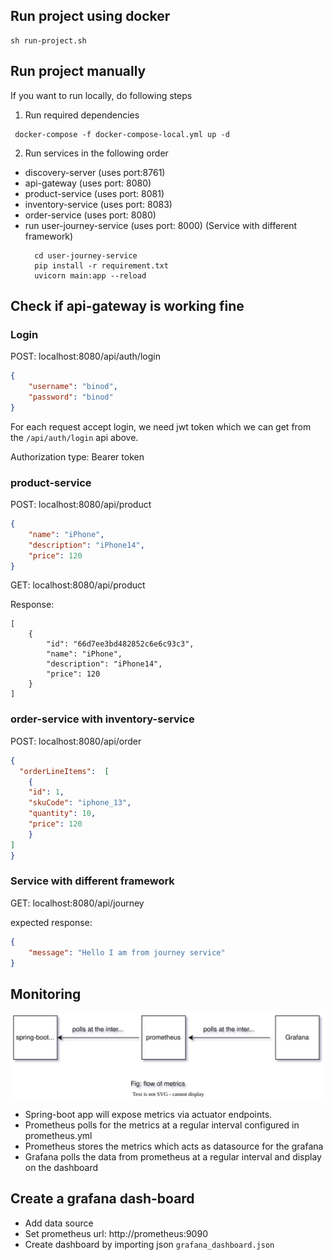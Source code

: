 ## Run project using docker
```commandline
sh run-project.sh
```

## Run project manually
If you want to run locally, do following steps
1. Run required dependencies
```commandline
 docker-compose -f docker-compose-local.yml up -d
```
2. Run services in the following order
- discovery-server (uses port:8761)
- api-gateway (uses port: 8080)
- product-service (uses port: 8081)
- inventory-service (uses port: 8083)
- order-service (uses port: 8080)
- run user-journey-service (uses port: 8000) (Service with different framework)
  ```agsl
    cd user-journey-service
    pip install -r requirement.txt
    uvicorn main:app --reload
    ```

## Check if api-gateway is working fine

### Login
POST: localhost:8080/api/auth/login
```json
{
    "username": "binod",
    "password": "binod"
}
```
For each request accept login, we need jwt token which we can get from the `/api/auth/login` api above.

Authorization type: Bearer token

### product-service
POST: localhost:8080/api/product

```json
{
    "name": "iPhone",
    "description": "iPhone14",
    "price": 120
}
```

GET: localhost:8080/api/product

Response:
```agsl
[
    {
        "id": "66d7ee3bd482852c6e6c93c3",
        "name": "iPhone",
        "description": "iPhone14",
        "price": 120
    }
]
```

### order-service with inventory-service

POST: localhost:8080/api/order
```json
{
  "orderLineItems":  [
    {
    "id": 1, 
    "skuCode": "iphone_13",
    "quantity": 10,
    "price": 120
    }
]
}
```

### Service with different framework
GET: localhost:8080/api/journey

expected response:
```json
{
    "message": "Hello I am from journey service"
}
```

## Monitoring

![](./static/images/grafana-monitor-diagram.drawio.svg)

- Spring-boot app will expose metrics via actuator endpoints.
- Prometheus polls for the metrics at a regular interval configured in prometheus.yml
- Prometheus stores the metrics which acts as datasource for the grafana
- Grafana polls the data from prometheus at a regular interval and display on the dashboard

## Create a grafana dash-board
- Add data source
- Set prometheus url: http://prometheus:9090
- Create dashboard by importing json `grafana_dashboard.json`
